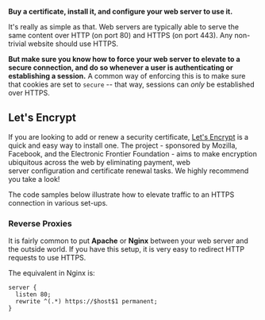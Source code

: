 **Buy a certificate, install it, and configure your web server to use it.**

It's really as simple as that. Web servers are typically able to serve the same content over HTTP (on port 80) and HTTPS (on port 443). Any non-trivial website should use HTTPS.

**But make sure you know how to force your web server to elevate to a secure connection, and do so whenever a user is authenticating or establishing a session.** A common way of enforcing this is to make sure that cookies are set to `secure` -- that way, sessions can _only_ be established over HTTPS.
## Let's Encrypt

If you are looking to add or renew a security certificate, [Let's Encrypt](https://letsencrypt.org/) is a quick and easy way to install one. The project - sponsored by Mozilla, Facebook, and the Electronic Frontier Foundation - aims to make encryption ubiquitous across the web by eliminating payment, web  
server configuration and certificate renewal tasks. We highly recommend you take a look!

The code samples below illustrate how to elevate traffic to an HTTPS connection in various set-ups.

### Reverse Proxies

It is fairly common to put **Apache** or **Nginx** between your web server and the outside world. If you have this setup, it is very easy to redirect HTTP requests to use HTTPS.  


The equivalent in Nginx is:

```nginx
server {
  listen 80;
  rewrite ^(.*) https://$host$1 permanent;
}
```
